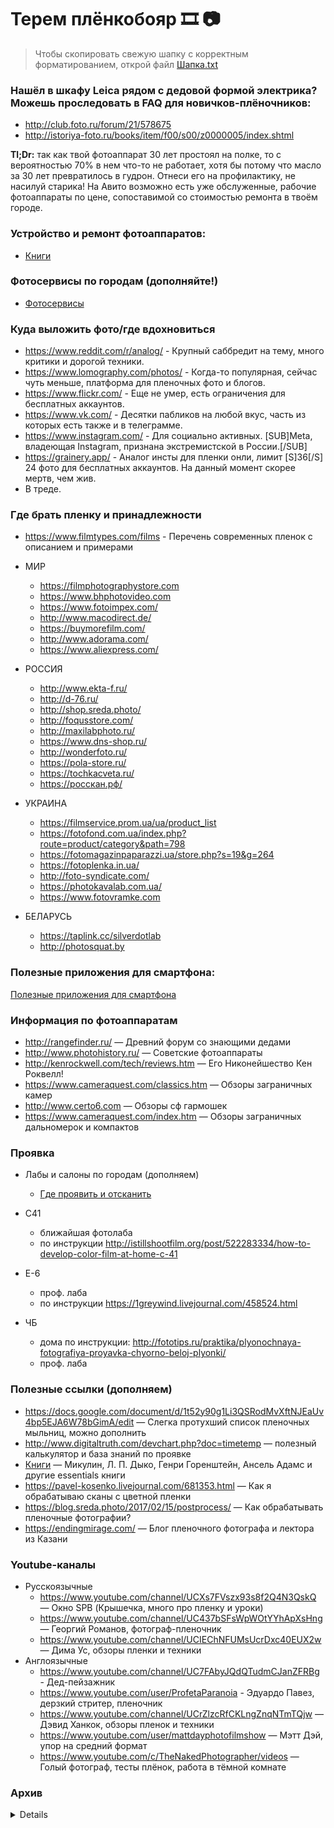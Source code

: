 # Терем плёнкобояр 🎞 📷

> Чтобы скопировать свежую шапку с корректным форматированием, открой файл [Шапка.txt](Шапка.txt)

### Нашёл в шкафу Leica рядом с дeдовой формой электрика? Можешь проследовать в FAQ для новичков-плёночников:
* <http://club.foto.ru/forum/21/578675>
* <http://istoriya-foto.ru/books/item/f00/s00/z0000005/index.shtml>

**Tl;Dr:** так как твой фотоаппарат 30 лет простоял на полке, то с вероятностью 70% в нем что-то не работает, хотя бы потому что масло за 30 лет превратилось в гудрон. Отнеси его на профилактику, не насилуй старика!
На Авито возможно есть уже обслуженные, рабочие фотоаппараты по цене, сопоставимой со стоимостью ремонта в твоём городе.

### Устройство и ремонт фотоаппаратов:
* [Книги](Книги.md)

### Фотосервисы по городам (дополняйте!)
* [Фотосервисы](Фотосервисы.md)

### Куда выложить фото/где вдохновиться
* <https://www.reddit.com/r/analog/> - Крупный саббредит на тему, много критики и дорогой техники.
* <https://www.lomography.com/photos/> - Когда-то популярная, сейчас чуть меньше, платформа для пленочных фото и блогов.
* <https://www.flickr.com/> - Еще не умер, есть ограничения для бесплатных аккаунтов.
* <https://www.vk.com/> - Десятки пабликов на любой вкус, часть из которых есть также и в телеграмме.
* <https://www.instagram.com/> - Для социально активных. [SUB]Meta, владеющая Instagram, признана экстремистской в России.[/SUB]
* <https://grainery.app/> - Аналог инсты для пленки онли, лимит [S]36[/S] 24 фото для бесплатных аккаунтов. На данный момент скорее мертв, чем жив.
* В треде.

### Где брать пленку и принадлежности
* <https://www.filmtypes.com/films> - Перечень современных пленок с описанием и примерами

* МИР
    * <https://filmphotographystore.com>
    * <https://www.bhphotovideo.com>
    * <https://www.fotoimpex.com/>
    * <http://www.macodirect.de/>
    * <https://buymorefilm.com/>
    * <http://www.adorama.com/>
    * <https://www.aliexpress.com/>
* РОССИЯ
    * <http://www.ekta-f.ru/>
    * <http://d-76.ru/>
    * <http://shop.sreda.photo/>
    * <http://foqusstore.com/>
    * <http://maxilabphoto.ru/>
    * <https://www.dns-shop.ru/>
    * <http://wonderfoto.ru/>
    * <https://pola-store.ru/>
    * <https://tochkacveta.ru/>
    * <https://росскан.рф/>
* УКРАИНА
    * <https://filmservice.prom.ua/ua/product_list>
    * <https://fotofond.com.ua/index.php?route=product/category&path=798>
    * <https://fotomagazinpaparazzi.ua/store.php?s=19&g=264>
    * <https://fotoplenka.in.ua/>
    * <http://foto-syndicate.com/>
    * <https://photokavalab.com.ua/>
    * <https://www.fotovramke.com>
* БЕЛАРУСЬ
    * <https://taplink.cc/silverdotlab>
    * <http://photosquat.by>
 
### Полезные приложения для смартфона:
[Полезные приложения для смартфона](Приложения.md)

### Информация по фотоаппаратам

* <http://rangefinder.ru/> — Древний форум со знающими дедами
* <http://www.photohistory.ru/> — Советские фотоаппараты
* <http://kenrockwell.com/tech/reviews.htm> — Его Никонейшество Кен Роквелл!
* <https://www.cameraquest.com/classics.htm> — Обзоры заграничных камер
* <http://www.certo6.com> — Обзоры сф гармошек
* <https://www.cameraquest.com/index.htm> — Обзоры заграничных дальномерок и компактов

### Проявка

* Лабы и салоны по городам (дополняем)
    * [Где проявить и отсканить](Где%20проявить%20и%20отсканить.md)

* С41
    * ближайшая фотолаба
    * по инструкции <http://istillshootfilm.org/post/522283334/how-to-develop-color-film-at-home-c-41>
* E-6
    * проф. лаба
    * по инструкции <https://1greywind.livejournal.com/458524.html>
* ЧБ
    * дома по инструкции: <http://fototips.ru/praktika/plyonochnaya-fotografiya-proyavka-chyorno-beloj-plyonki/>
    * проф. лаба

### Полезные ссылки (дополняем)

* <https://docs.google.com/document/d/1t52y90g1Li3QSRodMvXftNJEaUv4bp5EJA6W78bGimA/edit> — Слегка протухший список пленочных мыльниц, можно дополнить
* <http://www.digitaltruth.com/devchart.php?doc=timetemp> — полезный калькулятор и база знаний по проявке
* [Книги](Книги.md) — Микулин, Л. П. Дыко, Генри Горенштейн, Ансель Адамс и другие essentials книги
* <https://pavel-kosenko.livejournal.com/681353.html> — Как я обрабатываю сканы с цветной пленки
* <https://blog.sreda.photo/2017/02/15/postprocess/> — Как обрабатывать пленочные фотографии?
* <https://endingmirage.com/> — Блог пленочного фотографа и лектора из Казани

### Youtube-каналы

* Русскоязычные
    * <https://www.youtube.com/channel/UCXs7FVszx93s8f2Q4N3QskQ> — Окно SPB (Крышечка, много про пленку и уроки)
    * <https://www.youtube.com/channel/UC437bSFsWpWOtYYhApXsHng> — Георгий Романов, фотограф-пленочник
    * <https://www.youtube.com/channel/UCIEChNFUMsUcrDxc40EUX2w> — Дима Ус, обзоры пленки и техники
* Англоязычные
    * <https://www.youtube.com/channel/UC7FAbyJQdQTudmCJanZFRBg> - Дед-пейзажник
    * <https://www.youtube.com/user/ProfetaParanoia> - Эдуардо Павез, дерзкий стритер, пленочник
    * <https://www.youtube.com/channel/UCrZlzcRfCKLngZnqNTmTQjw> — Дэвид Ханкок, обзоры пленок и техники
    * <https://www.youtube.com/user/mattdayphotofilmshow> — Мэтт Дэй, упор на средний формат
    * <https://www.youtube.com/c/TheNakedPhotographer/videos> — Голый фотограф, тесты плёнок, работа в тёмной комнате

### Архив

<details>

* Тред #1 http://arhivach.top/thread/39799/
* Тред #2 http://arhivach.top/thread/44499/
* Тред #3 http://arhivach.top/thread/58188/
* Тред #4 http://arhivach.top/thread/69985/
* Тред #5 http://arhivach.top/thread/73510/
* Тред #6 http://arhivach.top/thread/83856/
* Тред #7 http://arhivach.top/thread/98381/
* Тред #8 http://arhivach.top/thread/102985/
* Тред #9 http://arhivach.top/thread/115937/
* Тред #10 http://arhivach.top/thread/122337/
* Тред #11 http://arhivach.top/thread/125057/
* Тред #12 http://arhivach.top/thread/139078/
* Тред #13 http://arhivach.top/thread/150550/
* Тред #14 http://arhivach.top/thread/156514/
* Тред #15 http://arhivach.top/thread/165777/
* Тред #16 http://arhivach.top/thread/171187/
* Тред #17 http://arhivach.top/thread/176445/
* Тред #18 http://arhivach.top/thread/179760/
* Тред #19 https://arhivach.top/thread/182273/
* Тред #20 https://arhivach.top/thread/189281/
* Тред #21 https://arhivach.top/thread/195243/
* Тред #22 https://arhivach.top/thread/210997/
* Тред #23 https://arhivach.top/thread/218192/
* Тред #24 https://arhivach.top/thread/228847/
* Тред #25 https://arhivach.top/thread/231979/
* Тред #26 https://arhivach.top/thread/236411/
* Тред #27 https://arhivach.top/thread/245630/
* Тред #28 https://arhivach.top/thread/252736/
* Тред #29 https://arhivach.top/thread/257285/
* Тред #30 https://arhivach.top/thread/269392/
* Тред #31 https://arhivach.top/thread/276953/
* Тред #32 https://arhivach.top/thread/282229/
* Тред #33 https://arhivach.top/thread/289401/
* Тред #34 https://arhivach.top/thread/294887/
* Тред #35 https://arhivach.top/thread/301079/
* Тред #36 https://arhivach.top/thread/301106/
* Тред #37 https://arhivach.top/thread/316448/
* Тред #38 https://arhivach.top/thread/331257/
* Тред #39 https://arhivach.top/thread/337887/
* Тред #40 https://arhivach.top/thread/348207/
* Тред #41 https://arhivach.top/thread/348212/
* Тред #42 https://arhivach.top/thread/364220/
* Тред #43 https://arhivach.top/thread/372132/
* Тред #44 https://arhivach.top/thread/380949/
* Тред #45 https://arhivach.top/thread/389625/
* Тред #46 https://arhivach.top/thread/411166/
* Тред #47 https://arhivach.top/thread/411170/
* Тред #48 https://arhivach.top/thread/435761/
* Тред #49 https://arhivach.top/thread/435762/
* Тред #50 https://arhivach.top/thread/435763/
* Тред #51 https://arhivach.top/thread/440596/
* Тред #52 https://arhivach.top/thread/448293/
* Тред #53 [>>616792](https://2ch.hk/p/res/616792.html) | https://arhivach.top/thread/460939/
* Тред #54 [>>622865](https://2ch.hk/p/res/622865.html) | https://arhivach.top/thread/468478/
* Тред #55 [>>627878](https://2ch.hk/p/res/627878.html) | https://arhivach.top/thread/480739/
* Тред #56 [>>633115](https://2ch.hk/p/res/633115.html) | https://arhivach.top/thread/495506/
* Тред #57 [>>638095](https://2ch.hk/p/res/638095.html) | https://arhivach.top/thread/531640/
* Тред #58 [>>642160](https://2ch.hk/p/res/642160.html) | https://arhivach.top/thread/547866/
* Тред #59 [>>644865](https://2ch.hk/p/res/644865.html)
* Тред #60 [>>647753](https://2ch.hk/p/res/647753.html)
* Тред #61 [>>650053](https://2ch.hk/p/res/650053.html)
* Тред #62 [>>652063](https://2ch.hk/p/res/652063.html)
* Тред #63 [>>653648](https://2ch.hk/p/res/653648.html)
* Тред #64 [>>655083](https://2ch.hk/p/res/655083.html)
* Тред #65 [>>657202](https://2ch.hk/p/res/657202.html)
* Тред #66 <https://arhivach.top/thread/589910/>
* Тред #67 <https://arhivach.top/thread/589912/>
* Тред #68 <https://arhivach.top/thread/589913/>
* Тред #69 <https://arhivach.top/thread/589920/>
* Тред #70 [>>673176](https://2ch.hk/p/res/673176.html) | <https://arhivach.top/thread/627177/>
* Тред #71 [>>676833](https://2ch.hk/p/res/676833.html) | <https://arhivach.top/thread/627178/>
* Тред #72 [>>679251](https://2ch.hk/p/res/679251.html) | <https://arhivach.top/thread/651773/>
* Тред #73 [>>682350](https://2ch.hk/p/res/682350.html) | <https://arhivach.top/thread/651774/>
* Тред #74 [>>685698](https://2ch.hk/p/res/685698.html)
* Тред #75 [>>689466](https://2ch.hk/p/res/689466.html)
* Тред #76 [>>692126](https://2ch.hk/p/res/692126.html)
* Тред #77 [>>694845](https://2ch.hk/p/res/694845.html)
* Тред #78 [>>698572](https://2ch.hk/p/res/698572.html)
* Тред #79 [>>701764](https://2ch.hk/p/res/701764.html)
* Тред #80 [>>706027](https://2ch.hk/p/res/706027.html)
* Тред #81 [>>708925](https://2ch.hk/p/res/708925.html)
* Тред #82 [>>713542](https://2ch.hk/p/res/713542.html) | <https://arhivach.top/thread/685515/>
* Тред #83 [>>722148](https://2ch.hk/p/res/722148.html) | <https://arhivach.top/thread/737107/>
* Тред #84 [>>727339](https://2ch.hk/p/res/727339.html) | <https://arhivach.top/thread/701313/>
* Тред #85 [>>733569](https://2ch.hk/p/res/733569.html) | <https://arhivach.top/thread/737108/>
* Тред #86 [>>737648](https://2ch.hk/p/res/737648.html) | <https://arhivach.top/thread/737109/>
* Тред #87 [>>745187](https://2ch.hk/p/res/745187.html) | <https://arhivach.top/thread/737110/>
* Тред #88 [>>752140](https://2ch.hk/p/res/752140.html) | <https://arhivach.top/thread/737111/>
* Тред #89 [>>755586](https://2ch.hk/p/res/755586.html) | <https://arhivach.top/thread/745964/>
* Тред #90 [>>757573](https://2ch.hk/p/res/757573.html) | <https://arhivach.top/thread/745963/>
* Тред #91 [>>760776](https://2ch.hk/p/res/760776.html) | <https://arhivach.top/thread/751377/>
* Тред #92 [>>763977](https://2ch.hk/p/res/763977.html) | <https://arhivach.top/thread/755566/>
* Тред #93 [>>766070](https://2ch.hk/p/res/766070.html) | <https://arhivach.top/thread/763383/>
* Тред #94 [>>770338](https://2ch.hk/p/res/770338.html) | <https://arhivach.top/thread/791720/>
* Тред #95 [>>775301](https://2ch.hk/p/res/775301.html) | <https://arhivach.top/thread/791721/>
* Тред #96 [>>778815](https://2ch.hk/p/res/778815.html) | <https://arhivach.top/thread/796222/>
* Тред #97 [>>781695](https://2ch.hk/p/res/781695.html) | <https://arhivach.top/thread/796792/>
* Тред #98 [>>783112](https://2ch.hk/p/res/783112.html) | <https://arhivach.top/thread/801394/>
* Тред #99 [>>785148](https://2ch.hk/p/res/785148.html) | <https://arhivach.top/thread/804149/>
* Тред #100 [>>786842](https://2ch.hk/p/res/786842.html) | <https://arhivach.top/thread/808048/>
* Тред #101 [>>789025](https://2ch.hk/p/res/789025.html) | <https://arhivach.top/thread/814783/>
* Тред #102 [>>792038](https://2ch.hk/p/res/792038.html) | <https://arhivach.top/thread/820869/>
* Тред #103 [>>794300](https://2ch.hk/p/res/794300.html) | <https://arhivach.top/thread/826057/>
* Тред #104 [>>796275](https://2ch.hk/p/res/796275.html) | <https://arhivach.top/thread/827749/>
* Тред #105 [>>798437](https://2ch.hk/p/res/798437.html) | <https://arhivach.top/thread/844918/>
* Тред #106 [>>802062](https://2ch.hk/p/res/802062.html) | <https://arhivach.top/thread/853838/>
* Тред #107 [>>804782](https://2ch.hk/p/res/804782.html) | <https://arhivach.top/thread/859475/>
* Тред #108 [>>807911](https://2ch.hk/p/res/807911.html) | <https://arhivach.top/thread/871772/>
* Тред #109 [>>812429](https://2ch.hk/p/res/812429.html) | <https://arhivach.top/thread/878476/>
* Тред #110 [>>815899](https://2ch.hk/p/res/815899.html) | https://arhivach.top/thread/883860/
* Тред #111 [>>819396](https://2ch.hk/p/res/819396.html) | https://arhivach.top/thread/895269/
* Тред #112 [>>824053](https://2ch.hk/p/res/824053.html) | https://arhivach.top/thread/898594/
* Тред #113 [>>826542](https://2ch.hk/p/res/826542.html) | https://arhivach.top/thread/905388/

</details>
